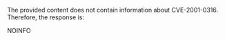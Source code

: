 The provided content does not contain information about CVE-2001-0316. Therefore, the response is:

NOINFO